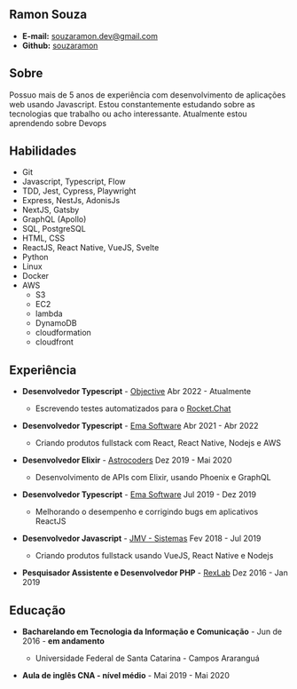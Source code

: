 ## Ramon Souza

- **E-mail:** souzaramon.dev@gmail.com<br>
- **Github:** [souzaramon](https://github.com/souzaramon)

## Sobre

Possuo mais de 5 anos de experiência com desenvolvimento de aplicações web usando Javascript. Estou constantemente estudando sobre as tecnologias que trabalho ou acho interessante. Atualmente estou aprendendo sobre Devops

## Habilidades

- Git
- Javascript, Typescript, Flow
- TDD, Jest, Cypress, Playwright
- Express, NestJs, AdonisJs
- NextJS, Gatsby
- GraphQL (Apollo)
- SQL, PostgreSQL
- HTML, CSS
- ReactJS, React Native, VueJS, Svelte
- Python
- Linux
- Docker
- AWS
  - S3
  - EC2
  - lambda
  - DynamoDB
  - cloudformation
  - cloudfront

## Experiência

- **Desenvolvedor Typescript** - [Objective](https://www.objective.com.br/) Abr 2022 - Atualmente
  - Escrevendo testes automatizados para o [Rocket.Chat](https://rocket.chat/)

- **Desenvolvedor Typescript** - [Ema Software](https://ema.net.br/) Abr 2021 - Abr 2022
  - Criando produtos fullstack com React, React Native, Nodejs e AWS

- **Desenvolvedor Elixir** - [Astrocoders](https://astrocoders.com/) Dez 2019 - Mai 2020
  - Desenvolvimento de APIs com Elixir, usando Phoenix e GraphQL

- **Desenvolvedor Typescript** - [Ema Software](https://ema.net.br/) Jul 2019 - Dez 2019
  - Melhorando o desempenho e corrigindo bugs em aplicativos ReactJS

- **Desenvolvedor Javascript** - [JMV - Sistemas](sgap.com.br) Fev 2018 - Jul 2019
  - Criando produtos fullstack usando VueJS, React Native e Nodejs

- **Pesquisador Assistente e Desenvolvedor PHP** - [RexLab](rexlab.ufsc.br) Dez 2016 - Jan 2019

## Educação

- **Bacharelando em Tecnologia da Informação e Comunicação** - Jun de 2016 - **em andamento**
  - Universidade Federal de Santa Catarina - Campos Araranguá

- **Aula de inglês CNA - nível médio** - Mai 2019 - Mai 2020

